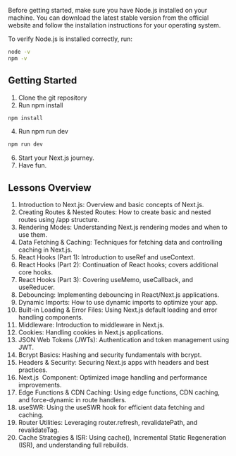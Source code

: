 Before getting started, make sure you have Node.js installed on your machine. You can download the latest stable version from the official website and follow the installation instructions for your operating system.

To verify Node.js is installed correctly, run:
```bash
node -v
npm -v
```

## Getting Started
1. Clone the git repository
2. Run npm install
```bash
npm install
```
4. Run npm run dev
```bash
npm run dev
```
6. Start your Next.js journey.
7. Have fun.


## Lessons Overview
1. Introduction to Next.js: Overview and basic concepts of Next.js.
2. Creating Routes & Nested Routes: How to create basic and nested routes using /app structure.
3. Rendering Modes: Understanding Next.js rendering modes and when to use them.
4. Data Fetching & Caching: Techniques for fetching data and controlling caching in Next.js.
5. React Hooks (Part 1): Introduction to useRef and useContext.
6. React Hooks (Part 2): Continuation of React hooks; covers additional core hooks.
7. React Hooks (Part 3): Covering useMemo, useCallback, and useReducer.
8. Debouncing: Implementing debouncing in React/Next.js applications.
9. Dynamic Imports: How to use dynamic imports to optimize your app.
10. Built-in Loading & Error Files: Using Next.js default loading and error handling components.
11. Middleware: Introduction to middleware in Next.js.
12. Cookies: Handling cookies in Next.js applications.
13. JSON Web Tokens (JWTs): Authentication and token management using JWT.
14. Bcrypt Basics: Hashing and security fundamentals with bcrypt.
15. Headers & Security: Securing Next.js apps with headers and best practices.
16. Next.js <Image /> Component: Optimized image handling and performance improvements.
17. Edge Functions & CDN Caching: Using edge functions, CDN caching, and force-dynamic in route handlers.
18. useSWR: Using the useSWR hook for efficient data fetching and caching.
19. Router Utilities: Leveraging router.refresh, revalidatePath, and revalidateTag.
20. Cache Strategies & ISR: Using cache(), Incremental Static Regeneration (ISR), and understanding full rebuilds.
